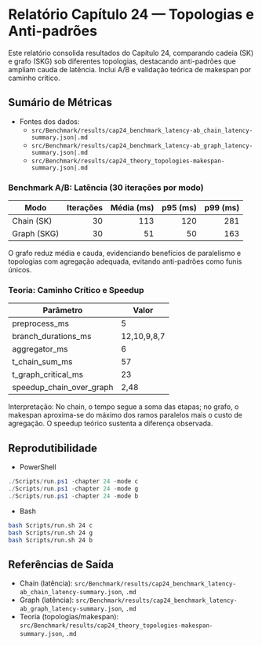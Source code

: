 # Relatório Capítulo 24 — Topologias e Anti-padrões

Este relatório consolida resultados do Capítulo 24, comparando cadeia (SK) e grafo (SKG) sob diferentes topologias, destacando anti-padrões que ampliam cauda de latência. Inclui A/B e validação teórica de makespan por caminho crítico.

## Sumário de Métricas

- Fontes dos dados:
  - `src/Benchmark/results/cap24_benchmark_latency-ab_chain_latency-summary.json|.md`
  - `src/Benchmark/results/cap24_benchmark_latency-ab_graph_latency-summary.json|.md`
  - `src/Benchmark/results/cap24_theory_topologies-makespan-summary.json|.md`

### Benchmark A/B: Latência (30 iterações por modo)

| Modo | Iterações | Média (ms) | p95 (ms) | p99 (ms) |
|---|---:|---:|---:|---:|
| Chain (SK) | 30 | 113 | 120 | 281 |
| Graph (SKG) | 30 | 51 | 50 | 163 |

O grafo reduz média e cauda, evidenciando benefícios de paralelismo e topologias com agregação adequada, evitando anti-padrões como funis únicos.

### Teoria: Caminho Crítico e Speedup

| Parâmetro | Valor |
|---|---|
| preprocess_ms | 5 |
| branch_durations_ms | 12,10,9,8,7 |
| aggregator_ms | 6 |
| t_chain_sum_ms | 57 |
| t_graph_critical_ms | 23 |
| speedup_chain_over_graph | 2,48 |

Interpretação: No chain, o tempo segue a soma das etapas; no grafo, o makespan aproxima-se do máximo dos ramos paralelos mais o custo de agregação. O speedup teórico sustenta a diferença observada.

## Reprodutibilidade

- PowerShell
```powershell
./Scripts/run.ps1 -chapter 24 -mode c
./Scripts/run.ps1 -chapter 24 -mode g
./Scripts/run.ps1 -chapter 24 -mode b
```

- Bash
```bash
bash Scripts/run.sh 24 c
bash Scripts/run.sh 24 g
bash Scripts/run.sh 24 b
```

## Referências de Saída

- Chain (latência): `src/Benchmark/results/cap24_benchmark_latency-ab_chain_latency-summary.json`, `.md`
- Graph (latência): `src/Benchmark/results/cap24_benchmark_latency-ab_graph_latency-summary.json`, `.md`
- Teoria (topologias/makespan): `src/Benchmark/results/cap24_theory_topologies-makespan-summary.json`, `.md`

